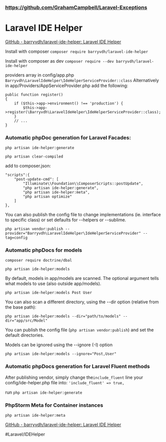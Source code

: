 ### https://github.com/GrahamCampbell/Laravel-Exceptions

# Laravel IDE Helper
[GitHub - barryvdh/laravel-ide-helper: Laravel IDE Helper](https://github.com/barryvdh/laravel-ide-helper)

Install with composer
`composer require barryvdh/laravel-ide-helper`

Install with composer as dev
`composer require --dev barryvdh/laravel-ide-helper`

providers array in config/app.php
`Barryvdh\LaravelIdeHelper\IdeHelperServiceProvider::class`
Alternatively in app/Providers/AppServiceProvider.php add the following:
```
public function register()
{
    if ($this->app->environment() !== 'production') {
        $this->app->register(\Barryvdh\LaravelIdeHelper\IdeHelperServiceProvider::class);
    }
    // ...
}
```

### Automatic phpDoc generation for Laravel Facades:
`php artisan ide-helper:generate`

`php artisan clear-compiled`

add to composer.json:
```
"scripts":{
    "post-update-cmd": [
        "Illuminate\\Foundation\\ComposerScripts::postUpdate",
        "php artisan ide-helper:generate",
        "php artisan ide-helper:meta",
        "php artisan optimize"
    ]
},
```


You can also publish the config file to change implementations (ie. interface to specific class) or set defaults for --helpers or --sublime.

```
php artisan vendor:publish --provider="Barryvdh\LaravelIdeHelper\IdeHelperServiceProvider" --tag=config
```

### Automatic phpDocs for models
`composer require doctrine/dbal`

`php artisan ide-helper:models`

By default, models in app/models are scanned. The optional argument tells what models to use (also outside app/models).

`php artisan ide-helper:models Post User`

You can also scan a different directory, using the --dir option (relative from the base path):

`php artisan ide-helper:models --dir="path/to/models" --dir="app/src/Model"`

You can publish the config file (`php artisan vendor:publish`) and set the default directories.

Models can be ignored using the --ignore (-I) option

`php artisan ide-helper:models --ignore="Post,User"`

### Automatic phpDocs generation for Laravel Fluent methods
After publishing vendor, simply change the`include_fluent` line your config/ide-helper.php file into:
`'include_fluent' => true,`

run `php artisan ide-helper:generate`

### PhpStorm Meta for Container instances
`php artisan ide-helper:meta`


[GitHub - barryvdh/laravel-ide-helper: Laravel IDE Helper](https://github.com/barryvdh/laravel-ide-helper)


#Laravel/IDEHelper